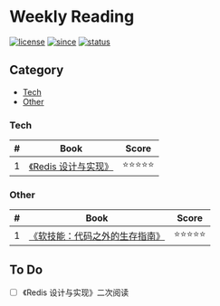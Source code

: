 # Weekly Reading
[![license](https://badgen.net/badge/license/CC-BY-SA-4.0/green)](https://github.com/yanglbme/weekly-reading/blob/master/LICENSE)
[![since](https://badgen.net/badge/since/2019.03.10/blue)](https://github.com/yanglbme/weekly-reading)
[![status](https://badgen.net/badge/status/updated-weekly/orange)](https://github.com/yanglbme/weekly-reading)

## Category
- [Tech](#Tech)
- [Other](#Other)

### Tech
| # | Book | Score |
|---|---|---|
| 1 | [《Redis 设计与实现》](docs/tech/2019-03-17.md) | ⭐⭐⭐⭐⭐ |

### Other
| # | Book | Score |
|---|---|---|
| 1 | [《软技能：代码之外的生存指南》](docs/other/2019-03-10.md) | ⭐⭐⭐⭐⭐ |

## To Do
- [ ] 《Redis 设计与实现》二次阅读